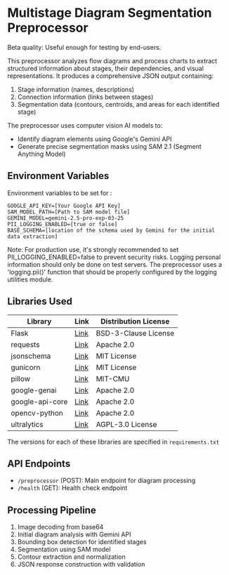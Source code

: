 # Multistage Diagram Segmentation Preprocessor

Beta quality: Useful enough for testing by end-users.

This preprocessor analyzes flow diagrams and process charts to extract structured information about stages, their dependencies, and visual representations. It produces a comprehensive JSON output containing:

1. Stage information (names, descriptions)
2. Connection information (links between stages)
3. Segmentation data (contours, centroids, and areas for each identified stage)

The preprocessor uses computer vision AI models to:
- Identify diagram elements using Google's Gemini API
- Generate precise segmentation masks using SAM 2.1 (Segment Anything Model)

## Environment Variables

Environment variables to be set for :

```
GOOGLE_API_KEY=[Your Google API Key]
SAM_MODEL_PATH=[Path to SAM model file]
GEMINI_MODEL=gemini-2.5-pro-exp-03-25
PII_LOGGING_ENABLED=[true or false]
BASE_SCHEMA=[location of the schema used by Gemini for the initial data extraction]
```

Note: For production use, it's strongly recommended to set PII_LOGGING_ENABLED=false to prevent security risks.
Logging personal information should only be done on test servers. The preprocessor uses a 'logging.pii()' function that should be properly configured by the logging utilities module.

## Libraries Used

| Library | Link | Distribution License |
| ------------- | ------------- | -------------|
| Flask | [Link](https://pypi.org/project/Flask/) | BSD-3-Clause License |
| requests | [Link](https://pypi.org/project/requests/) | Apache 2.0 |
| jsonschema | [Link](https://pypi.org/project/jsonschema/) | MIT License |
| gunicorn | [Link](https://github.com/benoitc/gunicorn) | MIT License |
| pillow | [Link](https://pypi.org/project/Pillow/) | MIT-CMU |
| google-genai | [Link](https://pypi.org/project/google-genai/) | Apache 2.0 |
| google-api-core | [Link](https://pypi.org/project/google-api-core/) | Apache 2.0 |
| opencv-python | [Link](https://pypi.org/project/opencv-python/) | Apache 2.0 |
| ultralytics | [Link](https://pypi.org/project/ultralytics/) | AGPL-3.0 License |

The versions for each of these libraries are specified in `requirements.txt`

## API Endpoints

- `/preprocessor` (POST): Main endpoint for diagram processing
- `/health` (GET): Health check endpoint

## Processing Pipeline

1. Image decoding from base64
2. Initial diagram analysis with Gemini API
3. Bounding box detection for identified stages
4. Segmentation using SAM model
5. Contour extraction and normalization
6. JSON response construction with validation